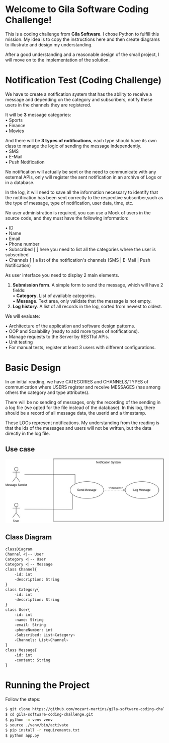 # Welcome to Gila Software Coding Challenge!

This is a coding challenge from **Gila Software**. I chose Python to fulfill this mission. My idea is to copy the instructions here and then create diagrams to illustrate and design my understanding.

After a good understanding and a reasonable design of the small project, I will move on to the implementation of the solution.

# Notification Test (Coding Challenge)

We have to create a notification system that has the ability to receive a message and depending on
the category and subscribers, notify these users in the channels they are registered.

It will be **3** message categories:  
▪ Sports  
▪ Finance  
▪ Movies  

And there will be **3 types of notifications**, each type should have its own class to manage the logic of
sending the message independently.  
▪ SMS  
▪ E-Mail  
▪ Push Notification  

No notification will actually be sent or the need to communicate with any external APIs, only will
register the sent notification in an archive of Logs or in a database.

In the log, it will need to save all the information necessary to identify that the notification has been
sent correctly to the respective subscriber,such as the type of message, type of notification, user data,
time, etc.

No user administration is required, you can use a Mock of users in the source code, and they must
have the following information:  

• ID  
• Name  
• Email  
• Phone number  
• Subscribed [ ] here you need to list all the categories where the user is subscribed  
• Channels [ ] a list of the notification's channels (SMS | E-Mail | Push Notification)  

As user interface you need to display 2 main elements.

1. **Submission form**. A simple form to send the message, which will have 2 fields:  
   • **Category**. List of available categories.  
   • **Message**. Text area, only validate that the message is not empty.  
2. **Log history**. A list of all records in the log, sorted from newest to oldest.  

We will evaluate:  

• Architecture of the application and software design patterns.  
• OOP and Scalability (ready to add more types of notifications).  
• Manage requests to the Server by RESTful APIs.  
• Unit testing  
• For manual tests, register at least 3 users with different configurations.

# Basic Design

In an initial reading, we have CATEGORIES and CHANNELS/TYPES of communication where USERS register and receive MESSAGES (has among others the category and type attributes).

There will be no sending of messages, only the recording of the sending in a log file (we opted for the file instead of the database). In this log, there should be a record of all message data, the userid and a timestamp.

These LOGs represent notifications. My understanding from the reading is that the ids of the messages and users will not be written, but the data directly in the log file.

## Use case

![Notification System Use Case](assets/use_case.jpg)

## Class Diagram

```mermaid
classDiagram
Channel <|-- User
Category <|-- User
Category <|-- Message
class Channel{
	-id: int
	-description: String
}
class Category{
	-id: int
	-description: String
}
class User{
	-id: int
	-name: String
	-email: String
	-phoneNumber: int
	-Subscribed: List~Category~
	-Channels: List~Channel~
}
class Message{
	-id: int
	-content: String
}
```

# Running the Project

Follow the steps:

```bash
$ git clone https://github.com/mozart-martins/gila-software-coding-challenge.git
$ cd gila-software-coding-challenge.git
$ python -m venv venv
$ source ./venv/bin/activate
$ pip install -r requirements.txt
$ python app.py
```
